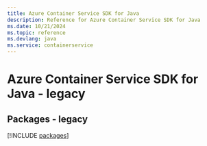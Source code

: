 ```yaml
---
title: Azure Container Service SDK for Java
description: Reference for Azure Container Service SDK for Java
ms.date: 10/21/2024
ms.topic: reference
ms.devlang: java
ms.service: containerservice
---
```

# Azure Container Service SDK for Java - legacy
## Packages - legacy
[!INCLUDE [packages](container-service-index.md)]